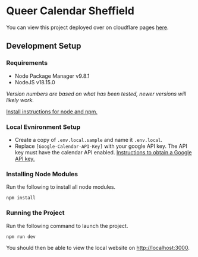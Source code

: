 # Queer Calendar Sheffield

You can view this project deployed over on cloudflare pages [here](https://queer-calendar-sheffield.pages.dev/).

## Development Setup

### Requirements

- Node Package Manager v9.8.1
- NodeJS v18.15.0

*Version numbers are based on what has been tested, newer versions will likely work.*

[Install instructions for node and npm.](https://docs.npmjs.com/cli/v9/configuring-npm/install)

### Local Evnironment Setup

- Create a copy of `.env.local.sample` and name it `.env.local`.
- Replace `[Google-Calendar-API-Key]` with your google API key. The API key must have the calendar API enabled. [Instructions to obtain a Google API key.](https://support.google.com/googleapi/answer/6158862)

### Installing Node Modules

Run the following to install all node modules.

```
npm install
```

### Running the Project

Run the following command to launch the project.

```
npm run dev
```

You should then be able to view the local website on [http://localhost:3000](http://localhost:3000).
